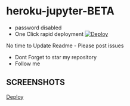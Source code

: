 # heroku-jupyter-BETA

* password disabled
* One Click rapid deployment
[![Deploy](https://www.herokucdn.com/deploy/button.svg)](https://dashboard.heroku.com/new?template=https://github.com/developeranaz/heroku-jupyter-BETA)

No time to Update Readme - Please post issues

* Dont Forget to star my repository
* Follow me


## SCREENSHOTS
[Deploy](https://raw.githubusercontent.com/developeranaz/Jupyter-Notebook-Server-Heroku/main/logo/jupyter-example-image-1.jpg)
